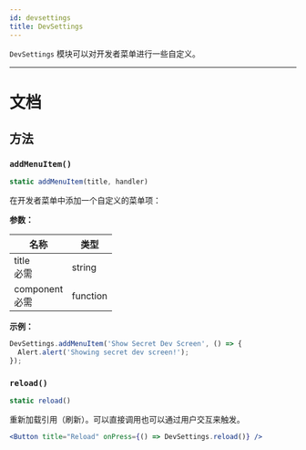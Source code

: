 ```yaml
---
id: devsettings
title: DevSettings
---
```


`DevSettings` 模块可以对开发者菜单进行一些自定义。

---

# 文档

## 方法

### `addMenuItem()`

```jsx
static addMenuItem(title, handler)
```

在开发者菜单中添加一个自定义的菜单项：

**参数：**

| 名称                                                           | 类型     |
| -------------------------------------------------------------- | -------- |
| title <div className="label basic required">必需</div>     | string   |
| component <div className="label basic required">必需</div> | function |

**示例：**

```jsx
DevSettings.addMenuItem('Show Secret Dev Screen', () => {
  Alert.alert('Showing secret dev screen!');
});
```

### `reload()`

```jsx
static reload()
```

重新加载引用（刷新）。可以直接调用也可以通过用户交互来触发。

```jsx
<Button title="Reload" onPress={() => DevSettings.reload()} />
```
